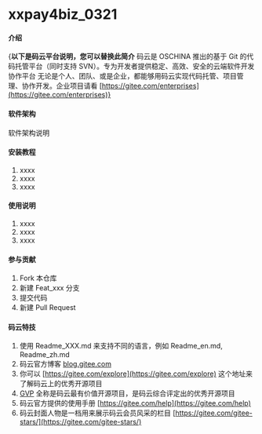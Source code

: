 # xxpay4biz_0321

#### 介绍
{**以下是码云平台说明，您可以替换此简介**
码云是 OSCHINA 推出的基于 Git 的代码托管平台（同时支持 SVN）。专为开发者提供稳定、高效、安全的云端软件开发协作平台
无论是个人、团队、或是企业，都能够用码云实现代码托管、项目管理、协作开发。企业项目请看 [https://gitee.com/enterprises](https://gitee.com/enterprises)}

#### 软件架构
软件架构说明


#### 安装教程

1. xxxx
2. xxxx
3. xxxx

#### 使用说明

1. xxxx
2. xxxx
3. xxxx

#### 参与贡献

1. Fork 本仓库
2. 新建 Feat_xxx 分支
3. 提交代码
4. 新建 Pull Request


#### 码云特技

1. 使用 Readme\_XXX.md 来支持不同的语言，例如 Readme\_en.md, Readme\_zh.md
2. 码云官方博客 [blog.gitee.com](https://blog.gitee.com)
3. 你可以 [https://gitee.com/explore](https://gitee.com/explore) 这个地址来了解码云上的优秀开源项目
4. [GVP](https://gitee.com/gvp) 全称是码云最有价值开源项目，是码云综合评定出的优秀开源项目
5. 码云官方提供的使用手册 [https://gitee.com/help](https://gitee.com/help)
6. 码云封面人物是一档用来展示码云会员风采的栏目 [https://gitee.com/gitee-stars/](https://gitee.com/gitee-stars/)